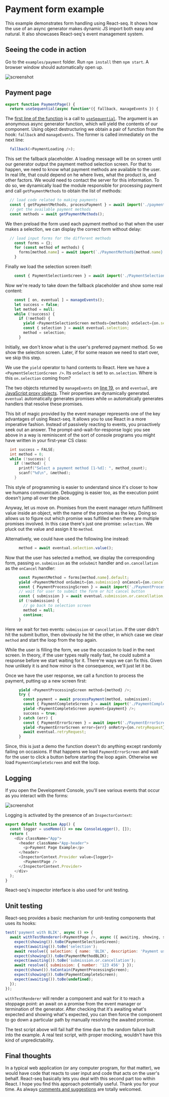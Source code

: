 # Payment form example

This example demonstrates form handling using React-seq. It shows how the use of an async generator makes dynamic
JS import both easy and natural. It also showcases React-seq's event management system.

## Seeing the code in action

Go to the `examples/payment` folder. Run `npm install` then `npm start`. A browser window should automatically
open up.

![screenshot](./img/screenshot-1.jpg)

## Payment page

```js
export function PaymentPage() {
  return useSequential(async function*({ fallback, manageEvents }) {
```

The [first line of the function](./src/PaymentPage.js#L5) is a call to
[`useSequential`](../../doc/useSequential.md). The argument is an anonymous async generator function, which will yield
the contents of our component. Using object destructuring we obtain a pair of function from the hook: `fallback` and
`manageEvents`. The former is called immediately on the next line:

```js
  fallback(<PaymentLoading />);
```

This set the fallback placeholder. A loading message will be on screen until our generator output the payment method
selection screen. For that to happen, we need to know what payment methods are available to the user. In real life,
that could depend on he where lives, what the product is, and other factors. We would need to contact the server
for this information. To do so, we dynamically load the module responsible for processing payment and call
`getPaymentMethods` to obtain the list of methods:

```js
  // load code related to making payments
  const { getPaymentMethods, processPayment } = await import('./payment.js');
  // get the available payment methods
  const methods = await getPaymentMethods();
```

We then preload the form used each payment method so that when the user makes a selection, we can display the correct
form without delay:

```js
  // load input forms for the different methods
    const forms = {};
    for (const method of methods) {
      forms[method.name] = await import(`./PaymentMethod${method.name}.js`);
    }
```

Finally we load the selection screen itself:

```js
    const { PaymentSelectionScreen } = await import('./PaymentSelectionScreen.js');
```

Now we're ready to take down the fallback placeholder and show some real content:

```js
    const [ on, eventual ] = manageEvents();
    let success = false;
    let method = null;
    while (!success) {
      if (!method) {
        yield <PaymentSelectionScreen methods={methods} onSelect={on.selection} />;
        const { selection } = await eventual.selection;
        method = selection;
      }
```

Initially, we don't know what is the user's preferred payment method. So we show the selection screen. Later, if
for some reason we need to start over, we skip this step.

We use the `yield` operator to hand contents to React. Here we have a `<PaymentSelectionScreen />`. Its `onSelect` is
set to `on.selection`. Where is this `on.selection` coming from?

The two objects returned by `manageEvents` on [line 19](./src/PaymentPage.js#L19), `on` and `eventual`, are
[JavaScript proxy objects](https://developer.mozilla.org/en-US/docs/Web/JavaScript/Reference/Global_Objects/Proxy).
Their properties are dynamically generated. `eventual` automatically generates promises while `on` automatically
generates handlers that resolve these promises.

This bit of magic provided by the event manager represents one of the key advantages of using React-seq. It allows
you to use React in a more imperative fashion. Instead of passively reacting to events, you proactively seek out an
answer. The prompt-and-wait-for-response logic you see above in a way is reminiscent of the sort of console programs
you might have written in your first-year CS class:

```c
  int success = FALSE;
  int method = 0;
  while (!success) {
    if (!method) {
      printf("Select a payment method [1-%d]: ", method_count);
      scanf("%d\n", &method);
    }
```

This style of programming is easier to understand since it's closer to how we humans communicate. Debugging is easier
too, as the execution point doesn't jump all over the place.

Anyway, let us move on. Promises from the event manager return fulfillment value inside an object, with the name of
the promise as the key. Doing so allows us to figure out which promise was fulfilled when there are multiple promises
involved. In this case there's just one promise: `selection`. We pluck out the value and assign it to `method`.

Alternatively, we could have used the following line instead:

```js
      method = await eventual.selection.value();
```

Now that the user has selected a method, we display the corresponding form, passing `on.submission`
as the `onSubmit` handler and `on.cancellation` as the `onCancel` handler:

```js
      const PaymentMethod = forms[method.name].default;
      yield <PaymentMethod onSubmit={on.submission} onCancel={on.cancellation} />;
      const { PaymentProcessingScreen } = await import('./PaymentProcessingScreen.js');
      // wait for user to submit the form or hit cancel button
      const { submission } = await eventual.submission.or.cancellation;
      if (!submission) {
        // go back to selection screen
        method = null;
        continue;
      }
```

Here we wait for two events: `submission` or `cancellation`. If the user didn't hit the submit button, then obviously
he hit the other, in which case we clear `method` and start the loop from the top again.

While the user is filling the form, we use the occasion to load in the next screen. In theory, if the user types
really really fast, he could submit a response before we start waiting for it. There're ways we can fix this.
Given how unlikely it is and how minor is the consequence, we'll just let it be.

Once we have the user response, we call a function to process the payment, putting up a new screen first:

```js
      yield <PaymentProcessingScreen method={method} />;
      try {
        const payment = await processPayment(method, submission);
        const { PaymentCompleteScreen } = await import('./PaymentCompleteScreen.js');
        yield <PaymentCompleteScreen payment={payment} />;
        success = true;
      } catch (err) {
        const { PaymentErrorScreen } = await import('./PaymentErrorScreen.js');
        yield <PaymentErrorScreen error={err} onRetry={on.retryRequest} />;
        await eventual.retryRequest;
      }
```

Since, this is just a demo the function doesn't do anything except randomly failing on occasions. If that happens we
load `PaymentErrorScreen` and wait for the user to click a button before starting the loop again. Otherwise we load
`PaymentCompleteScreen` and exit the loop.

## Logging

If you open the Development Console, you'll see various events that occur as you interact with the forms:

![screenshot](./img/screenshot-2.jpg)

Logging is activated by the presence of an `InspectorContext`:

```js
export default function App() {
  const logger = useMemo(() => new ConsoleLogger(), []);
  return (
    <div className="App">
      <header className="App-header">
        <p>Payment Page Example</p>
      </header>
      <InspectorContext.Provider value={logger}>
        <PaymentPage />
      </InspectorContext.Provider>
    </div>
  );
}
```

React-seq's inspector interface is also used for unit testing.

## Unit testing

React-seq provides a basic mechanism for unit-testing components that uses its hooks:

```js
test('payment with BLIK', async () => {
  await withTestRenderer(<PaymentPage />, async ({ awaiting, showing, shown, resolve }) => {
    expect(showing()).toBe(PaymentSelectionScreen);
    expect(awaiting()).toBe('selection');
    await resolve({ selection: { name: 'BLIK', description: 'Payment using BLIK' } });
    expect(showing()).toBe(PaymentMethodBLIK);
    expect(awaiting()).toBe('submission.or.cancellation');
    await resolve({ submission: { number: '123 456' } });
    expect(shown()).toContain(PaymentProcessingScreen);
    expect(showing()).toBe(PaymentCompleteScreen);
    expect(awaiting()).toBe(undefined);
  });
});
```

`withTestRenderer` will render a component and wait for it to reach a stoppage point: an await on a promise
from the event manager or termination of the generator. After checking that it's awaiting what's expected and
showing what's expected, you can then force the component to go down a particular path by manually resolving
the awaited promise.

The test script above will fail half the time due to the random failure built into the example. A real test
script, with proper mocking, wouldn't have this kind of unpredictability.

## Final thoughts

In a typical web application (or any computer program, for that matter), we would have code that reacts to user input
and code that acts on the user's behalf. React-seq basically lets you deal with this second part too within React. I
hope you find this approach potentially useful. Thank you for your time. As always
[comments and suggestions](https://github.com/chung-leong/react-seq/discussions) are totally welcomed.
